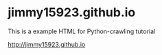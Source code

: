 # jimmy15923.github.io

This is a example HTML for Python-crawling tutorial

http://jimmy15923.github.io
